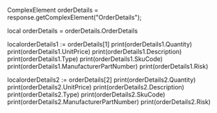 ComplexElement orderDetails = response.getComplexElement("OrderDetails");


local orderDetails = orderDetails.OrderDetails

localorderDetails1 := orderDetails[1]
print(orderDetails1.Quantity)
print(orderDetails1.UnitPrice)
print(orderDetails1.Description)
print(orderDetails1.Type)
print(orderDetails1.SkuCode)
print(orderDetails1.ManufacturerPartNumber)
print(orderDetails1.Risk)


localorderDetails2 := orderDetails[2]
print(orderDetails2.Quantity)
print(orderDetails2.UnitPrice)
print(orderDetails2.Description)
print(orderDetails2.Type)
print(orderDetails2.SkuCode)
print(orderDetails2.ManufacturerPartNumber)
print(orderDetails2.Risk)


